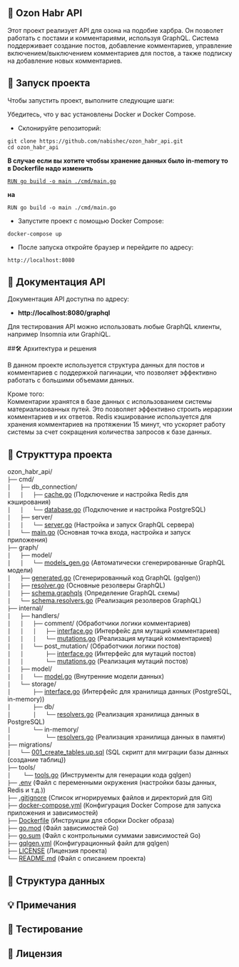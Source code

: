 ## 📝 Ozon Habr API

Этот проект реализует API для озона на подобие харбра. Он позволет работать с постами и комментариями, используя GraphQL. Система поддерживает создание постов, добавление комментариев, управление включением/выключением комментариев для постов, а также подписку на добавление новых комментариев.

## 🚀 Запуск проекта
Чтобы запустить проект, выполните следующие шаги:

Убедитесь, что у вас установлены Docker и Docker Compose.

* Склонируйте репозиторий:
```
git clone https://github.com/nabishec/ozon_habr_api.git
cd ozon_habr_api
```
**В случае если вы хотите чтобsы хранение данных было in-memory то в Dockerfile надо изменить**

[`RUN go build -o main ./cmd/main.go`](Dockerfile#L7)

**на**

`RUN go build -o main ./cmd/main.go`

* Запустите проект с помощью Docker Compose:
```
docker-compose up
```
* После запуска откройте браузер и перейдите по адресу:
```
http://localhost:8080
```

## 📖 Документация API

Документация API доступна по адресу: 
* **http://localhost:8080/graphql**

Для тестирования API можно использовать любые GraphQL клиенты, например Insomnia или GraphiQL.

##🛠 Архитектура и решения

В данном проекте используется структура данных для постов и комментариев с поддержкой пагинации, что позволяет эффективно работать с большими объемами данных. 
    
Кроме того:     
Комментарии хранятся в базе данных с использованием системы материализованных путей. Это позволяет эффективно строить иерархии комментариев и их ответов.
Redis кэширование используется для хранения комментариев на протяжении 15 минут, что ускоряет работу системы за счет сокращения количества запросов к базе данных.
## 📁 Структтура проекта

ozon_habr_api/<br>
`├──` cmd/<br>
`│   ├──` db_connection/<br>
`│   │   ├──` [cache.go](./cmd/db_connection/cache.go)                (Подключение и настройка Redis для кэширования)<br>
`│   │   └──` [database.go](./cmd/db_connection/database.go)              (Подключение и настройка PostgreSQL)<br>
`│   ├──` server/<br>
`│   │   └──` [server.go](./cmd/server/server.go)               (Настройка и запуск GraphQL сервера)<br>
`│   └──` [main.go](./cmd/main.go)                     (Основная точка входа, настройка и запуск приложения)<br>
`├──` graph/<br>
`│   ├──` model/<br>
`│   │   └──` [models_gen.go](./graph/model/models_gen.go)           (Автоматически сгенерированные GraphQL модели)<br>
`│   ├──` [generated.go](./graph/generated.go)                 (Сгенерированный код GraphQL (gqlgen))<br>
`│   ├──` [resolver.go](./graph/resolver.go)                 (Основные резолверы GraphQL)<br>
`│   ├──` [schema.graphqls](./graph/schema.graphqls)             (Определение GraphQL схемы)<br>
`│   └──` [schema.resolvers.go](./graph/schema.resolvers.go)         (Реализация резолверов GraphQL)<br>
`├──` internal/<br>
`│   ├──` handlers/<br>
`│   │   ├──` comment/                (Обработчики логики комментариев)<br>
`│   │   │   ├──` [interface.go](./)        (Интерфейс для мутаций комментариев)<br>
`│   │   │   └──` [mutations.go](./)        (Реализация мутаций комментариев)<br>
`│   │   └──` post_mutation/          (Обработчики логики постов)<br>
`│   │       ├──` [interface.go](./internal/handlers/post_mutation/interface.go)        (Интерфейс для мутаций постов)<br>
`│   │       └──` [mutations.go](./internal/handlers/post_mutation/mutations.go)        (Реализация мутаций постов)<br>
`│   ├──` model/<br>
`│   │   └──` [model.go](./internal/model/model.go)                (Внутренние модели данных)<br>
`│   └──` storage/<br>
`│       ├──` [interface.go](./internal/storage/interface.go)            (Интерфейс для хранилища данных (PostgreSQL, in-memory))<br>
`│       ├──` db/<br>
`│       │   └──` [resolvers.go](./internal/storage/db/resolvers.go)        (Реализация хранилища данных в PostgreSQL)<br>
`│       └──` in-memory/<br>
`│           └──` [resolvers.go](./internal/storage/in-memory/resolvers.go)        (Реализация хранилища данных в памяти)<br>
`├──` migrations/<br>
`│   └──` [001_create_tables.up.sql](./migrations/001_create_tables.up.sql)    (SQL скрипт для миграции базы данных (создание таблиц))<br>
`├──` tools/<br>
`│    └──` [tools.go](./tools/tools.go)                   (Инструменты для генерации кода gqlgen)<br>
`├──` [.env](./.env)                            (Файл с переменными окружения (настройки базы данных, Redis и т.д.))<br>
`├──` [.gitignore](./.gitignore)                      (Список игнорируемых файлов и директорий для Git)<br>
`├──` [docker-compose.yml](./docker-compose.yml)              (Конфигурация Docker Compose для запуска приложения и зависимостей)<br>
`├──` [Dockerfile](./Dockerfile)                      (Инструкции для сборки Docker образа)<br>
`├──` [go.mod](./go.mod)                          (Файл зависимостей Go)<br>
`├──` [go.sum](./go.sum)                          (Файл с контрольными суммами зависимостей Go)<br>
`├──` [gqlgen.yml](./gqlgen.yml)                      (Конфигурационный файл для gqlgen)<br>
`├──` [LICENSE](./LICENSE)                         (Лицензия проекта)<br>
`└──` [README.md](./README.md)                       (Файл с описанием проекта)<br>



## 📝 Структура данных

## 💡 Примечания
## 🧪 Тестирование
## 📜 Лицензия
